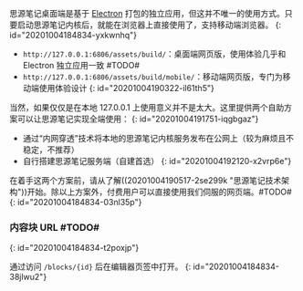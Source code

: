 思源笔记桌面端是基于 [Electron](https://www.electronjs.org) 打包的独立应用，但这并不唯一的使用方式。只要启动思源笔记内核后，就能在浏览器上直接使用了，支持移动端浏览器。
{: id="20201004184834-yxkwnhq"}

* `http://127.0.0.1:6806/assets/build/`：桌面端网页版，使用体验几乎和 Electron 独立应用一致 #TODO#
* `http://127.0.0.1:6806/assets/build/mobile/`：移动端网页版，专门为移动端使用体验设计
{: id="20201004190322-il61th5"}

当然，如果仅仅是在本地 127.0.0.1 上使用意义并不是太大。这里提供两个自助方案可以让思源笔记实现全端使用：
{: id="20201004191751-iqgbgaz"}

* 通过“内网穿透”技术将本地的思源笔记内核服务发布在公网上（较为麻烦且不稳定，不推荐）
* 自行搭建思源笔记服务端（自建首选）
{: id="20201004192120-x2vrp6e"}

在着手这两个方案前，请从了解((20201004190517-2se299k "思源笔记技术架构"))开始。除以上方案外，付费用户可以直接使用我们伺服的网页端。#TODO#
{: id="20201004184834-03nl35p"}

### 内容块 URL #TODO#
{: id="20201004184834-t2poxjp"}

通过访问 `/blocks/{id}` 后在编辑器页签中打开。
{: id="20201004184834-38jlwu2"}
